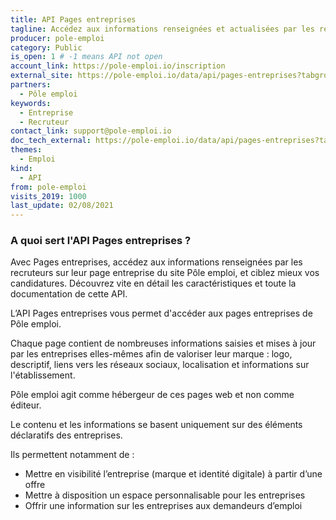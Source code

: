 ```yaml
---
title: API Pages entreprises
tagline: Accédez aux informations renseignées et actualisées par les recruteurs sur leur page entreprise sur pole-emploi.fr, et ciblez mieux vos candidatures.
producer: pole-emploi
category: Public
is_open: 1 # -1 means API not open
account_link: https://pole-emploi.io/inscription
external_site: https://pole-emploi.io/data/api/pages-entreprises?tabgroup-api=documentation&doc-section=api-doc-section-caracteristiques
partners:
  - Pôle emploi
keywords:
  - Entreprise
  - Recruteur
contact_link: support@pole-emploi.io
doc_tech_external: https://pole-emploi.io/data/api/pages-entreprises?tabgroup-api=documentation&doc-section=api-doc-section-caracteristiques
themes:
  - Emploi
kind:
  - API
from: pole-emploi
visits_2019: 1000
last_update: 02/08/2021
---
```


### A quoi sert l'API Pages entreprises ?

Avec Pages entreprises, accédez aux informations renseignées par les recruteurs sur leur page entreprise du site Pôle emploi, et ciblez mieux vos candidatures. Découvrez vite en détail les caractéristiques et toute la documentation de cette API.

L’API Pages entreprises vous permet d'accéder aux pages entreprises de Pôle emploi.

Chaque page contient de nombreuses informations saisies et mises à jour par les entreprises elles-mêmes afin de valoriser leur marque : logo, descriptif, liens vers les réseaux sociaux, localisation et informations sur l'établissement.

Pôle emploi agit comme hébergeur de ces pages web et non comme éditeur.

Le contenu et les informations se basent uniquement sur des éléments déclaratifs des entreprises.

Ils permettent notamment de :

- Mettre en visibilité l’entreprise (marque et identité digitale) à partir d’une offre
- Mettre à disposition un espace personnalisable pour les entreprises
- Offrir une information sur les entreprises aux demandeurs d’emploi
